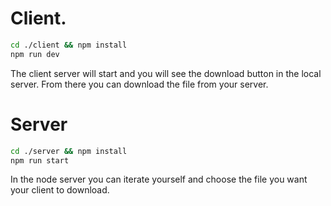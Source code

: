 # Client.

```bash
cd ./client && npm install
npm run dev
```
The client server will start and you will see the download button in the local server. From there you can download the file from your server.

# Server
```bash
cd ./server && npm install
npm run start
```

In the node server you can iterate yourself and choose the file you want your client to download.
